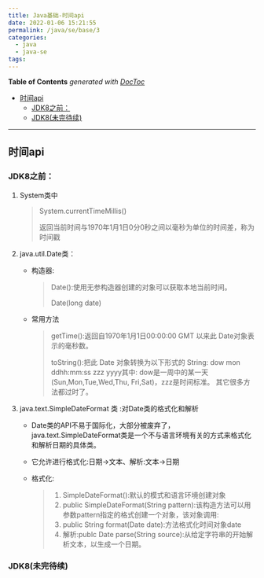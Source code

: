 ```yaml
---
title: Java基础-时间api
date: 2022-01-06 15:21:55
permalink: /java/se/base/3
categories: 
  - java
  - java-se
tags: 
---
```

<!-- START doctoc generated TOC please keep comment here to allow auto update -->
<!-- DON'T EDIT THIS SECTION, INSTEAD RE-RUN doctoc TO UPDATE -->
**Table of Contents**  *generated with [DocToc](https://github.com/thlorenz/doctoc)*

- [时间api](#%E6%97%B6%E9%97%B4api)
  - [JDK8之前：](#jdk8%E4%B9%8B%E5%89%8D)
  - [JDK8(未完待续)](#jdk8%E6%9C%AA%E5%AE%8C%E5%BE%85%E7%BB%AD)

<!-- END doctoc generated TOC please keep comment here to allow auto update -->

---



## 时间api

### JDK8之前：

1. System类中

   > System.currentTimeMillis()
   >
   > 返回当前时间与1970年1月1日0分0秒之间以毫秒为单位的时间差，称为时间戳



2. java.util.Date类：

   - 构造器:

     > Date():使用无参构造器创建的对象可以获取本地当前时间。
     >
     > Date(long date)

   - 常用方法

     >getTime():返回自1970年1月1日00:00:00 GMT 以来此 Date对象表示的毫秒数。
     >
     >toString():把此 Date 对象转换为以下形式的 String: dow mon ddhh:mm:ss zzz yyyy其中: dow是一周中的某一天(Sun,Mon,Tue,Wed,Thu, Fri,Sat)，zzz是时间标准。
     >其它很多方法都过时了。

3. java.text.SimpleDateFormat 类 :对Date类的格式化和解析

   - Date类的API不易于国际化，大部分被废弃了，java.text.SimpleDateFormat类是一个不与语言环境有关的方式来格式化和解析日期的具体类。

   - 它允许进行格式化:日期→文本、解析:文本→日期

   - 格式化:

     >1. SimpleDateFormat():默认的模式和语言环境创建对象
     >2. public SimpleDateFormat(String pattern):该构造方法可以用参数pattern指定的格式创建一个对象，该对象调用:
     >3. public String format(Date date):方法格式化时间对象date
     >4. 解析:publc Date parse(String source):从给定字符串的开始解析文本，以生成一个日期。

     

### JDK8(未完待续)
